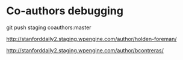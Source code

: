 # Co-authors debugging

git push staging coauthors:master

http://stanforddaily2.staging.wpengine.com/author/holden-foreman/

http://stanforddaily2.staging.wpengine.com/author/bcontreras/